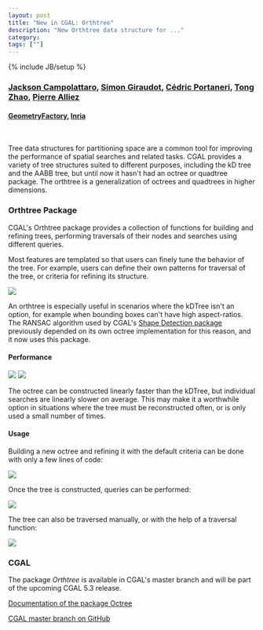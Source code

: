 ```yaml
---
layout: post
title: "New in CGAL: Orthtree"
description: "New Orthtree data structure for ..."
category:
tags: [""]
---
```

{% include JB/setup %}

<h3>
    <a href="https://github.com/JacksonCampolattaro">Jackson Campolattaro</a>,
    <a href="https://github.com/sgiraudot">Simon Giraudot</a>,
    <a href="{{TODO}}">Cédric Portaneri</a>,
    <a href="{{TODO}}">Tong Zhao</a>,
    <a href="https://team.inria.fr/titane/pierre-alliez/">Pierre Alliez</a>
</h3>
<h4>
    <a href="https://geometryfactory.com/">GeometryFactory</a>,
    <a href="https://www.inria.fr/">Inria</a>
</h4>
<br>

Tree data structures for partitioning space are a common tool for improving the performance of spatial searches and
related tasks. CGAL provides a variety of tree structures suited to different purposes, including the kD tree and the
AABB tree, but until now it hasn't had an octree or quadtree package. The orthtree is a generalization of octrees and
quadtrees in higher dimensions.

<h3>Orthtree Package</h3>

CGAL's Orthtree package provides a collection of functions for building and refining trees, performing traversals of their
nodes and searches using different queries.

Most features are templated so that users can finely tune the behavior of
the tree. For example, users can define their own patterns for traversal of the tree, or criteria for refining its
structure.

<a href="../../../../images/orthtree.png"><img src="../../../../images/orthtree.png"/></a>
<br>

An orthtree is especially useful in scenarios where the kDTree isn't an option, for example when bounding boxes can't
have high aspect-ratios. The RANSAC algorithm used by
CGAL's [Shape Detection package](https://doc.cgal.org/latest/Shape_detection/index.html)
previously depended on its own octree implementation for this reason, and it now uses this package.

<h4>Performance</h4>

<p float="left">
    <a href="../../../../images/orthtree_construction_benchmark.png"><img src="../../../../images/orthtree_construction_benchmark.png" size="50%"/></a>
    <a href="../../../../images/orthtree_nearest_neighbor_benchmark.png"><img src="../../../../images/orthtree_nearest_neighbor_benchmark.png" size="50%"/></a>
</p>

The octree can be constructed linearly faster than the kDTree, but individual searches are linearly slower on average.
This may make it a worthwhile option in situations where the tree must be reconstructed often, or is only used a small
number of times.

<h4>Usage</h4>

Building a new octree and refining it with the default criteria can be done with only a few lines of code:

<a href="../../../../images/octree_construction_example.png"><img src="../../../../images/octree_construction_example.png"/></a>

Once the tree is constructed, queries can be performed:

<a href="../../../../images/octree_query_example.png"><img src="../../../../images/octree_query_example.png"/></a>

The tree can also be traversed manually, or with the help of a traversal function:

<a href="../../../../images/octree_traversal_example.png"><img src="../../../../images/octree_traversal_example.png"/></a>

<h3>CGAL</h3>
<p>The package <em>Orthtree</em> is available in CGAL's master branch and will be part of the upcoming CGAL 5.3 release.</p>

<i class="glyphicon glyphicon-book"></i>
<a href="https://cgal.geometryfactory.com/CGAL/doc/master/Orthtree/index.html">Documentation of the package
Octree</a> <br>

<i class="glyphicon glyphicon-download"></i>
<a href="https://github.com/CGAL/cgal/tree/master">CGAL master branch on GitHub</a>
